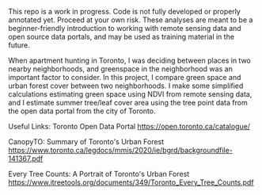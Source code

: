 This repo is a work in progress. Code is not fully developed or properly annotated yet. Proceed at your own risk. These analyses are meant to be a beginner-friendly introduction to working with remote sensing data and open source data portals, and may be used as training material in the future.

When apartment hunting in Toronto, I was deciding between places in two nearby neighborhoods, and greenspace in the neighborhood was an important factor to consider.
In this project, I compare green space and urban forest cover between two neighborhoods. 
I make some simplified calculations estimating green space using NDVI from remote sensing data, and I estimate summer tree/leaf cover area using the tree point data from the open data portal from the city of Toronto.   

Useful Links:
Toronto Open Data Portal
https://open.toronto.ca/catalogue/

CanopyTO: Summary of Toronto's Urban Forest
https://www.toronto.ca/legdocs/mmis/2020/ie/bgrd/backgroundfile-141367.pdf

Every Tree Counts: A Portrait of Toronto's Urban Forest
https://www.itreetools.org/documents/349/Toronto_Every_Tree_Counts.pdf
